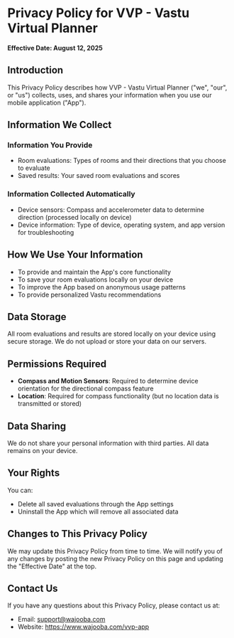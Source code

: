 # Privacy Policy for VVP - Vastu Virtual Planner

**Effective Date: August 12, 2025**

## Introduction

This Privacy Policy describes how VVP - Vastu Virtual Planner ("we", "our", or "us") collects, uses, and shares your information when you use our mobile application ("App").

## Information We Collect

### Information You Provide
- Room evaluations: Types of rooms and their directions that you choose to evaluate
- Saved results: Your saved room evaluations and scores

### Information Collected Automatically
- Device sensors: Compass and accelerometer data to determine direction (processed locally on device)
- Device information: Type of device, operating system, and app version for troubleshooting

## How We Use Your Information

- To provide and maintain the App's core functionality
- To save your room evaluations locally on your device
- To improve the App based on anonymous usage patterns
- To provide personalized Vastu recommendations

## Data Storage

All room evaluations and results are stored locally on your device using secure storage. We do not upload or store your data on our servers.

## Permissions Required

- **Compass and Motion Sensors**: Required to determine device orientation for the directional compass feature
- **Location**: Required for compass functionality (but no location data is transmitted or stored)

## Data Sharing

We do not share your personal information with third parties. All data remains on your device.

## Your Rights

You can:
- Delete all saved evaluations through the App settings
- Uninstall the App which will remove all associated data

## Changes to This Privacy Policy

We may update this Privacy Policy from time to time. We will notify you of any changes by posting the new Privacy Policy on this page and updating the "Effective Date" at the top.

## Contact Us

If you have any questions about this Privacy Policy, please contact us at:
- Email: support@wajooba.com
- Website: https://www.wajooba.com/vvp-app
